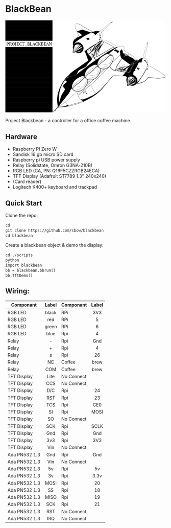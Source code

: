 # BlackBean
![Blackbean Logo](https://raw.githubusercontent.com/sbow/blackbean/master/blackbean.png)

Project Blackbean - a controller for a office coffee machine.


## Hardware
- Raspberry PI Zero W
- Sandisk 16 gb micro SD card
- Raspberry pi USB power supply
- Relay (Solidstate, Omron G3NA-210B)
- RGB LED (CA, PN: Q16F5CZZRGB24ECA)
- TFT Display (Adafruit ST7789 1.3" 240x240)
- (Card reader)
- Logitech K400+ keyboard and trackpad


## Quick Start
Clone the repo:
```
cd 
git clone https://github.com/sbow/blackbean
cd blackbean
```

Create a blackbean object & demo the display:
```
cd ./scripts
python
import blackbean
bb = blackbean.bbrun()
bb.TftDemo()
```

## Wiring: 
| Componant     | Label | Componant  | Label |
| ------------- |:-----:| ---------- |:-----:|
| RGB LED       | black | RPi        | 3V3   |
| RGB LED       | red   | RPi        | 5     |
| RGB LED       | green | RPi        | 6     |
| RGB LED       | blue  | Rpi        | 4     |
| Relay         | -     | Rpi        | Gnd   |
| Relay         | +     | Rpi        | 4     |
| Relay         | s     | Rpi        | 26    |
| Relay         | NC    | Coffee     | brew  |
| Relay         | COM   | Coffee     | brew  |
| TFT Display   | Lite  | No Connect |       |
| TFT Display   | CCS   | No Connect |       |
| TFT Display   | D/C   | Rpi        | 24    |
| TFT Display   | RST   | Rpi        | 23    |
| TFT Display   | TCS   | Rpi        | CE0   |
| TFT Display   | SI    | Rpi        | MOSI  |
| TFT Display   | SO    | No Connect |       |
| TFT Display   | SCK   | Rpi        | SCLK  |
| TFT Display   | Gnd   | Rpi        | Gnd   |
| TFT Display   | 3v3   | Rpi        | 3V3   |
| TFT Display   | Vin   | No Connect |       |
| Ada PN532 1.3 | Gnd   | Rpi        | Gnd   |
| Ada PN532 1.3 | Vin   | No Connect |       |
| Ada PN532 1.3 | 5v    | Rpi        | 5v    |
| Ada PN532 1.3 | 3v    | Rpi        | 3.3v  |
| Ada PN532 1.3 | MOSI  | Rpi        | 20    |
| Ada PN532 1.3 | SS    | Rpi        | 18    |
| Ada PN532 1.3 | MISO  | Rpi        | 19    |
| Ada PN532 1.3 | SCK   | Rpi        | 21    |
| Ada PN532 1.3 | RST   | No Connect |       |
| Ada PN532 1.3 | IRQ   | No Connect |       |

